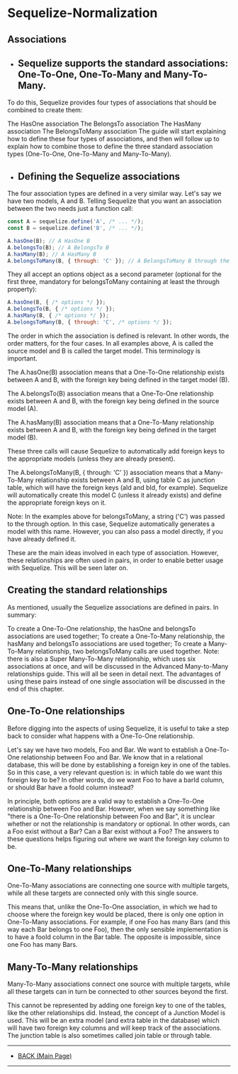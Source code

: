 # **Sequelize-Normalization**
## **Associations**
- ## Sequelize supports the standard associations: One-To-One, One-To-Many and Many-To-Many.

To do this, Sequelize provides four types of associations that should be combined to create them:

The HasOne association
The BelongsTo association
The HasMany association
The BelongsToMany association
The guide will start explaining how to define these four types of associations, and then will follow up to explain how to combine those to define the three standard association types (One-To-One, One-To-Many and Many-To-Many).

- ## Defining the Sequelize associations
The four association types are defined in a very similar way. Let's say we have two models, A and B. Telling Sequelize that you want an association between the two needs just a function call:
```js
const A = sequelize.define('A', /* ... */);
const B = sequelize.define('B', /* ... */);

A.hasOne(B); // A HasOne B
A.belongsTo(B); // A BelongsTo B
A.hasMany(B); // A HasMany B
A.belongsToMany(B, { through: 'C' }); // A BelongsToMany B through the junction table C
```
They all accept an options object as a second parameter (optional for the first three, mandatory for belongsToMany containing at least the through property):
```js
A.hasOne(B, { /* options */ });
A.belongsTo(B, { /* options */ });
A.hasMany(B, { /* options */ });
A.belongsToMany(B, { through: 'C', /* options */ });
```
The order in which the association is defined is relevant. In other words, the order matters, for the four cases. In all examples above, A is called the source model and B is called the target model. This terminology is important.

The A.hasOne(B) association means that a One-To-One relationship exists between A and B, with the foreign key being defined in the target model (B).

The A.belongsTo(B) association means that a One-To-One relationship exists between A and B, with the foreign key being defined in the source model (A).

The A.hasMany(B) association means that a One-To-Many relationship exists between A and B, with the foreign key being defined in the target model (B).

These three calls will cause Sequelize to automatically add foreign keys to the appropriate models (unless they are already present).

The A.belongsToMany(B, { through: 'C' }) association means that a Many-To-Many relationship exists between A and B, using table C as junction table, which will have the foreign keys (aId and bId, for example). Sequelize will automatically create this model C (unless it already exists) and define the appropriate foreign keys on it.

Note: In the examples above for belongsToMany, a string ('C') was passed to the through option. In this case, Sequelize automatically generates a model with this name. However, you can also pass a model directly, if you have already defined it.

These are the main ideas involved in each type of association. However, these relationships are often used in pairs, in order to enable better usage with Sequelize. This will be seen later on.

## **Creating the standard relationships**
As mentioned, usually the Sequelize associations are defined in pairs. In summary:

To create a One-To-One relationship, the hasOne and belongsTo associations are used together;
To create a One-To-Many relationship, the hasMany and belongsTo associations are used together;
To create a Many-To-Many relationship, two belongsToMany calls are used together.
Note: there is also a Super Many-To-Many relationship, which uses six associations at once, and will be discussed in the Advanced Many-to-Many relationships guide.
This will all be seen in detail next. The advantages of using these pairs instead of one single association will be discussed in the end of this chapter.

## **One-To-One relationships**


Before digging into the aspects of using Sequelize, it is useful to take a step back to consider what happens with a One-To-One relationship.

Let's say we have two models, Foo and Bar. We want to establish a One-To-One relationship between Foo and Bar. We know that in a relational database, this will be done by establishing a foreign key in one of the tables. So in this case, a very relevant question is: in which table do we want this foreign key to be? In other words, do we want Foo to have a barId column, or should Bar have a fooId column instead?

In principle, both options are a valid way to establish a One-To-One relationship between Foo and Bar. However, when we say something like "there is a One-To-One relationship between Foo and Bar", it is unclear whether or not the relationship is mandatory or optional. In other words, can a Foo exist without a Bar? Can a Bar exist without a Foo? The answers to these questions helps figuring out where we want the foreign key column to be.

## **One-To-Many relationships**
One-To-Many associations are connecting one source with multiple targets, while all these targets are connected only with this single source.

This means that, unlike the One-To-One association, in which we had to choose where the foreign key would be placed, there is only one option in One-To-Many associations. For example, if one Foo has many Bars (and this way each Bar belongs to one Foo), then the only sensible implementation is to have a fooId column in the Bar table. The opposite is impossible, since one Foo has many Bars.

## **Many-To-Many relationships**

Many-To-Many associations connect one source with multiple targets, while all these targets can in turn be connected to other sources beyond the first.

This cannot be represented by adding one foreign key to one of the tables, like the other relationships did. Instead, the concept of a Junction Model is used. This will be an extra model (and extra table in the database) which will have two foreign key columns and will keep track of the associations. The junction table is also sometimes called join table or through table.

---
- [BACK (Main Page)](./README.md)
---

